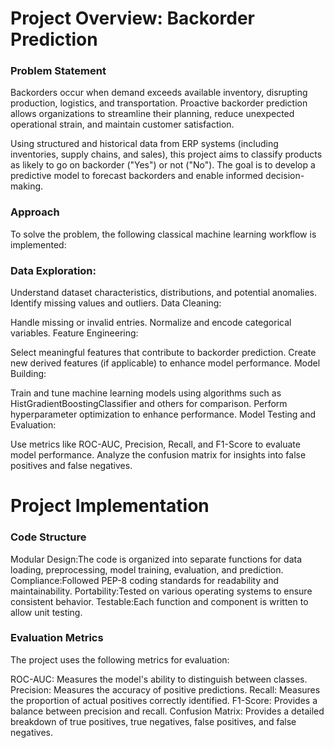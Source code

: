 # Project Overview: Backorder Prediction
### Problem Statement
Backorders occur when demand exceeds available inventory, disrupting production, logistics, and transportation. Proactive backorder prediction allows organizations to streamline their planning, reduce unexpected operational strain, and maintain customer satisfaction.

Using structured and historical data from ERP systems (including inventories, supply chains, and sales), this project aims to classify products as likely to go on backorder ("Yes") or not ("No"). The goal is to develop a predictive model to forecast backorders and enable informed decision-making.

### Approach
To solve the problem, the following classical machine learning workflow is implemented:

### Data Exploration:

Understand dataset characteristics, distributions, and potential anomalies.
Identify missing values and outliers.
Data Cleaning:

Handle missing or invalid entries.
Normalize and encode categorical variables.
Feature Engineering:

Select meaningful features that contribute to backorder prediction.
Create new derived features (if applicable) to enhance model performance.
Model Building:

Train and tune machine learning models using algorithms such as HistGradientBoostingClassifier and others for comparison.
Perform hyperparameter optimization to enhance performance.
Model Testing and Evaluation:

Use metrics like ROC-AUC, Precision, Recall, and F1-Score to evaluate model performance.
Analyze the confusion matrix for insights into false positives and false negatives.

# Project Implementation
### Code Structure
Modular Design:The code is organized into separate functions for data loading, preprocessing, model training, evaluation, and prediction.
Compliance:Followed PEP-8 coding standards for readability and maintainability.
Portability:Tested on various operating systems to ensure consistent behavior.
Testable:Each function and component is written to allow unit testing.

### Evaluation Metrics

The project uses the following metrics for evaluation:

ROC-AUC: Measures the model's ability to distinguish between classes.
Precision: Measures the accuracy of positive predictions.
Recall: Measures the proportion of actual positives correctly identified.
F1-Score: Provides a balance between precision and recall.
Confusion Matrix: Provides a detailed breakdown of true positives, true negatives, false positives, and false negatives.
